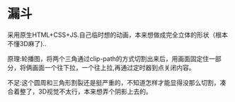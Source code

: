 # 漏斗

采用原生HTML+CSS+JS.自己临时想的动画，本来想做成完全立体的形状（根本不懂3D麻了)..

原理:轮播图，将两个三角通过clip-path的方式切割出来后，用画面固定住一部分，将俩画面一个往下拉，一个往上拉,再通过定时器到点关闭内容。

不足:这个圆周和三角形割裂还是挺严重的，不知道怎样才能显得没那么切割，凑合着整了，3D视觉不太行，本来想弄个阴影上去的。